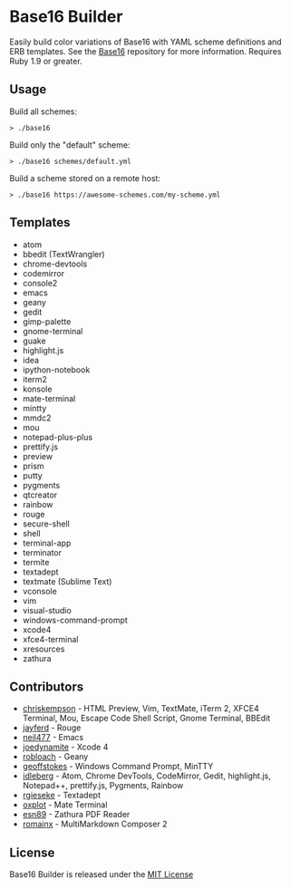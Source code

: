 # Base16 Builder
Easily build color variations of Base16 with YAML scheme definitions and ERB templates.
See the [Base16](https://github.com/chriskempson/base16) repository for more information.
Requires Ruby 1.9 or greater.

## Usage
Build all schemes:

    > ./base16

Build only the "default" scheme:

    > ./base16 schemes/default.yml

Build a scheme stored on a remote host:

    > ./base16 https://awesome-schemes.com/my-scheme.yml

## Templates
* atom
* bbedit (TextWrangler)
* chrome-devtools
* codemirror
* console2
* emacs
* geany
* gedit
* gimp-palette
* gnome-terminal
* guake
* highlight.js
* idea
* ipython-notebook
* iterm2
* konsole
* mate-terminal
* mintty
* mmdc2
* mou
* notepad-plus-plus
* prettify.js
* preview
* prism
* putty
* pygments
* qtcreator
* rainbow
* rouge
* secure-shell
* shell
* terminal-app
* terminator
* termite
* textadept
* textmate (Sublime Text)
* vconsole
* vim
* visual-studio
* windows-command-prompt
* xcode4
* xfce4-terminal
* xresources
* zathura

## Contributors
* [chriskempson](https://github.com/chriskempson) - HTML Preview, Vim, TextMate, iTerm 2, XFCE4 Terminal, Mou, Escape Code Shell Script, Gnome Terminal, BBEdit
* [jayferd](https://github.com/jayferd) - Rouge
* [neil477](https://github.com/neil477) - Emacs
* [joedynamite](https://github.com/joedynamite) - Xcode 4
* [robloach](https://github.com/robloach) - Geany
* [geoffstokes](https://github.com/geoffstokes) - Windows Command Prompt, MinTTY
* [idleberg](https://github.com/idleberg) - Atom, Chrome DevTools, CodeMirror, Gedit, highlight.js, Notepad++, prettify.js, Pygments, Rainbow
* [rgieseke](https://github.com/rgieseke) - Textadept
* [oxplot](https://github.com/oxplot) - Mate Terminal
* [esn89](https://github.com/esn89) - Zathura PDF Reader
* [romainx](https://github.com/romainx) - MultiMarkdown Composer 2

## License
Base16 Builder is released under the [MIT License](https://github.com/chriskempson/base16-builder/blob/master/LICENSE.md)
